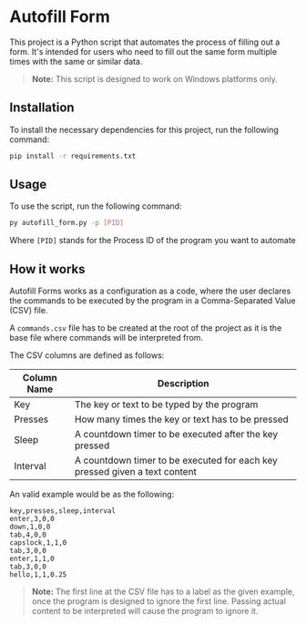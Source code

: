 # Autofill Form

This project is a Python script that automates the process of filling out a form. It's intended for users who need to fill out the same form multiple times with the same or similar data.

> **Note:** This script is designed to work on Windows platforms only.

## Installation

To install the necessary dependencies for this project, run the following command:

```bash
pip install -r requirements.txt
```

## Usage

To use the script, run the following command:

```bash
py autofill_form.py -p [PID]
```
Where `[PID]` stands for the Process ID of the program you want to automate


## How it works 

Autofill Forms works as a configuration as a code, where the user declares the commands to be executed by the program in a Comma-Separated Value (CSV) file.

A `commands.csv` file has to be created at the root of the project as it is the base file where commands will be interpreted from.

The CSV columns are defined as follows:

| Column Name | Description |
|-------------|-------------|
| Key         | The key or text to be typed by the program             |
| Presses     | How many times the key or text has to be pressed       |
| Sleep       | A countdown timer to be executed after the key pressed |
| Interval    | A countdown timer to be executed for each key pressed given a text content         |

An valid example would be as the following:

```csv
key,presses,sleep,interval
enter,3,0,0
down,1,0,0
tab,4,0,0
capslock,1,1,0
tab,3,0,0
enter,1,1,0
tab,3,0,0
hello,1,1,0.25
```

> **Note:** The first line at the CSV file has to a label as the given example, once the program is designed to ignore the first line. Passing actual content to be interpreted will cause the program to ignore it.
